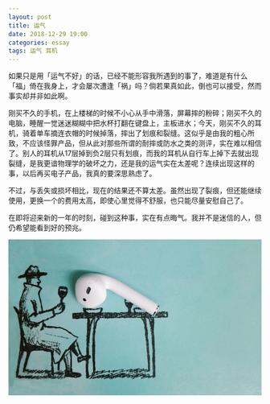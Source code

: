 ```yaml
---
layout: post
title: 运气
date: 2018-12-29 19:00
categories: essay
tags: 运气 耳机
---
```


如果只是用「运气不好」的话，已经不能形容我所遇到的事了，难道是有什么「福」倚在我身上，才会屡次遭逢「祸」吗？倘若果真如此，倒也可以接受，然而事实却并非如此啊。

刚买不久的手机，在上楼梯的时候不小心从手中滑落，屏幕摔的粉碎；刚买不久的电脑，睡醒一觉迷迷糊糊中把水杯打翻在键盘上，主板进水；今天，刚买不久的耳机，骑着单车摘连衣帽的时候掉落，摔出了划痕和裂缝。这似乎是由我的粗心所致，不应该怪罪产品，但从此对那些所谓的耐摔或防水之类的测评，实在难以相信了。别人的耳机从17层掉到负2层只有划痕，而我的耳机从自行车上掉下去就出现裂缝，是我更谙物理学的破坏之力，还是我的运气实在太差呢？连续出现这样的事，以后再买电子产品，我真的要深思熟虑了。

不过，与丢失或损坏相比，现在的结果还不算太差。虽然出现了裂痕，但还能继续使用，更换一个的费用太高，即使心里觉得不舒服，也只能尽量安慰自己了。

在即将迎来新的一年的时刻，碰到这种事，实在有点晦气。我并不是迷信的人，但仍希望能看到好的预兆。

<a data-fancybox href="https://i.imgur.com/Wn14UJ4.jpg" data-caption="My AirPods">![my airpods](/images/posts/myairpods.jpg)</a>
